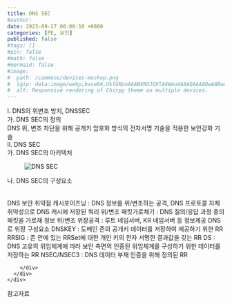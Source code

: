 ```yaml
---
title: DNS SEC
#author: 
date: 2023-09-27 00:00:10 +0800
categories: [PE, 보안]
published: false
#tags: []
#pin: false
#math: false
#mermaid: false
#image:
#  path: /commons/devices-mockup.png
#  lqip: data:image/webp;base64,UklGRpoAAABXRUJQVlA4WAoAAAAQAAAADwAABwAAQUxQSDIAAAARL0AmbZurmr57yyIiqE8oiG0bejIYEQTgqiDA9vqnsUSI6H+oAERp2HZ65qP/VIAWAFZQOCBCAAAA8AEAnQEqEAAIAAVAfCWkAALp8sF8rgRgAP7o9FDvMCkMde9PK7euH5M1m6VWoDXf2FkP3BqV0ZYbO6NA/VFIAAAA
#  alt: Responsive rendering of Chirpy theme on multiple devices.
---
```


<div class="post-wrap">
  <div class="para">
    <div class="para-title">
      I. DNS의 위변조 방지, DNSSEC
    </div>
    <div class="para-cntnt">
      <div class="para">
        <div class="para-title">
          가. DNS SEC의 정의
        </div>
        <div class="para-cntnt">
            DNS 위, 변조 차단을 위해 공개키 암호화 방식의 전자서명 기술을 적용한 보안강화 기술
        </div>
      </div>
    </div>
  </div>
  
  <div class="para">
    <div class="para-title">
      II. DNS SEC
    </div>
    <div class="para-cntnt">
      <div class="para">
        <div class="para-title">
          가. DNS SEC의 아키텍처
        </div>
        <div class="para-cntnt">
          <figure class="post-figure">
            <img src="/assets/img/posts/DNS-SEC.png" alt="DNS SEC">
<!--            <figcaption>Source: Unveiling the Metaverse: Exploring Emerging Trends, Multifaceted Perspectives, and Future Challenges</figcaption>-->
          </figure>
        </div>
      </div>
      <div class="para">
        <div class="para-title">
          나. DNS SEC의 구성요소
        </div>
        <div class="para-cntnt">
          <table class="post-table">
          </table>
          DNS 보안 취약점 
  캐시포이즈닝 : DNS 정보를 위/변조하는 공격, DNS 프로토콜 자체 취약성으로 DNS 캐시에 저장된 쿼리 위/변조
  패킷가로채기 : DNS 질의/응답 과정 중의 패킷을 가로채 정보 위/변조
  위장공격 : 루트 네임서버, KR 네임서버 등 정보제공 DNS로 위장
구성요소
  DNSKEY : 도메인 존의 공개키 데이터를 저장하여 제공하기 위한 RR
  RRSIG : 존 안에 있는 RRSet에 대한 개인 키의 전자 서명한 결과값을 갖는 RR
  DS : DNS 고유의 위임체계에 따라 보안 측면의 인증된 위임체계를 구성하기 위한 데이터를 저장하는 RR
  NSEC/NSEC3 : DNS 데이터 부재 인증을 위해 정의된 RR

        </div>
      </div>
    </div>
  </div>

  <div class="refr-wrap">
    <div class="refr-title">
        참고자료
    </div>
    <ol class="refr-list">
    <!--    <li>(나현식, 최대선) <a target="_blank" href="https://scienceon.kisti.re.kr/commons/util/originalView.do?cn=JAKO202225948430499&oCn=JAKO202225948430499&dbt=JAKO&journal=NJOU00291864">메타버스 보안 위협 요소 및 대응 방안 검토</a></li>-->
    <!--    <li>(M. Uddin, S. Manickam, H. Ullah, M. Obaidat and A. Dandoush) <a target="_blank" href="https://ieeexplore.ieee.org/abstract/document/10138386">Unveiling the Metaverse: Exploring Emerging Trends, Multifaceted Perspectives, and Future Challenges</a></li>-->
    </ol>
  </div>
</div>
